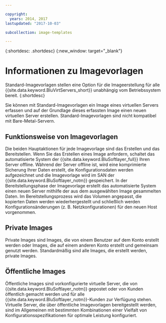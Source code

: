 ```yaml
---

copyright:
  years: 2014, 2017
lastupdated: "2017-10-03"

subcollection: image-templates

---
```


{:shortdesc: .shortdesc}
{:new_window: target="_blank"}

# Informationen zu Imagevorlagen

Standard-Imagevorlagen stellen eine Option für die Imageerstellung für alle {{site.data.keyword.BluVirtServers_short}} unabhängig vom Betriebssystem bereit.
{:shortdesc}

Sie können mit Standard-Imagevorlagen ein Image eines virtuellen Servers erfassen und auf der Grundlage dieses erfassten Image einen neuen virtuellen Server erstellen. Standard-Imagevorlagen sind nicht kompatibel mit Bare-Metal-Servern.

## Funktionsweise von Imagevorlagen
Die beiden Hauptaktionen für jede Imagevorlage sind das Erstellen und das Bereitstellen. Wenn Sie das Erstellen eines Image anfordern, schaltet das automatisierte System der {{site.data.keyword.BluSoftlayer_full}} Ihren Server offline. Während der Server offline ist, wird eine komprimierte Sicherung Ihrer Daten erstellt, die Konfigurationsdaten werden aufgezeichnet und die Imagevorlage wird im SAN der {{site.data.keyword.BluSoftlayer_notm}} gespeichert. In der Bereitstellungsphase der Imagevorlage erstellt das automatisierte System einen neuen Server mithilfe der aus dem ausgewählten Image gesammelten Daten. Im Bereitstellungsprozess wird das Volumen angepasst, die kopierten Daten werden wiederhergestellt und schließlich werden Konfigurationsänderungen (z. B. Netzkonfigurationen) für den neuen Host vorgenommen.

## Private Images

Private Images sind Images, die von einem Benutzer auf dem Konto erstellt werden oder Images, die auf einem anderen Konto erstellt und gemeinsam genutzt werden. Standardmäßig sind alle Images, die erstellt werden, private Images.

## Öffentliche Images

Öffentliche Images sind vorkonfigurierte virtuelle Server, die von {{site.data.keyword.BluSoftlayer_notm}} gepostet oder von Kunden öffentlich gemacht werden und für alle {{site.data.keyword.BluSoftlayer_notm}}-Kunden zur Verfügung stehen. Virtuelle Server, die über öffentliche Imagevorlagen bereitgestellt werden, sind im Allgemeinen mit bestimmten Kombinationen einer Vielfalt von Konfigurationsspezifikationen für optimale Leistung konfiguriert.

